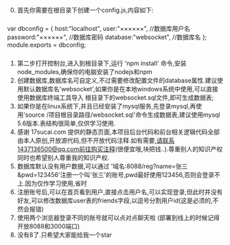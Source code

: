 0. 首先你需要在根目录下创建一个config.js,内容如下:
#####
var dbconfig = {
	host:"localhost",
    user:"××××××",	//数据库用户名
    password:"××××××",	//数据库密码
    database:"websocket",	//数据库名
};
module.exports = dbconfig;
#####
1. 第二步打开控制台,进入到根目录下,运行 'npm install' 命令,安装node_modules,确保你的电脑安装了nodejs和npm
2. 创建数据库,数据库名可自定义,不过需要修改配置文件的database属性.建议使用默认数据库名'websocket',如果你是在本地windows系统中使用,可以直接使用数据库终端工具导入
根目录下的websocket.sql文件,即可生成数据表;
3. 如果你是在linux系统下,并且已经安装了mysql服务,先登录mysql,再使用'source /项目根目录路径/websocket.sql'命令生成数据表,建议使用mysql 5.6版本.表结构很简单,仅供学习使用.
4. 感谢 17sucai.com 提供的静态页面,本项目后台代码和前台相关逻辑代码全部由本人原创,开放源代码,但不开放代码注释.如有需要,请联系1437136500@qq.com前往购买注释(很便宜哦,块把钱..).尊重别人的知识产权同时也希望别人尊重我的知识产权.
5. 数据库默认没有用户数据,可以通过 '域名:8088/reg?name=张三&pwd=123456'注册一个叫'张三'的账号,pwd最好使用123456,否则会登录不上.因为仅作学习使用,省时
6. 注册账号后,可以在首页看到用户,直接点击用户名,可以实现登录,但此时并没有好友,可以修改数据库user表的friends字段,以逗号分割用户id(这是必须的,不然会报错)
7. 使用两个浏览器登录不同的账号就可以点对点聊天啦 (部署到线上的时候记得开放8088和3000端口)
8. 没有8了.只希望大家能给我一个star